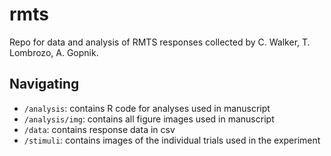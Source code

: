# rmts

Repo for data and analysis of RMTS responses collected by C. Walker, T. Lombrozo, A. Gopnik.

## Navigating
- `/analysis`: contains R code for analyses used in manuscript
- `/analysis/img`: contains all figure images used in manuscript
- `/data`: contains response data in csv
- `/stimuli`: contains images of the individual trials used in the experiment



